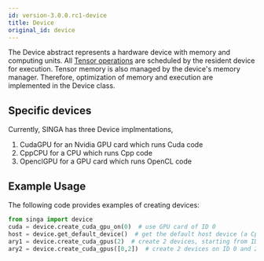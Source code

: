 ```yaml
---
id: version-3.0.0.rc1-device
title: Device
original_id: device
---
```


<!--- Licensed to the Apache Software Foundation (ASF) under one or more contributor license agreements.  See the NOTICE file distributed with this work for additional information regarding copyright ownership.  The ASF licenses this file to you under the Apache License, Version 2.0 (the "License"); you may not use this file except in compliance with the License.  You may obtain a copy of the License at http://www.apache.org/licenses/LICENSE-2.0 Unless required by applicable law or agreed to in writing, software distributed under the License is distributed on an "AS IS" BASIS, WITHOUT WARRANTIES OR CONDITIONS OF ANY KIND, either express or implied.  See the License for the specific language governing permissions and limitations under the License.  -->

The Device abstract represents a hardware device with memory and computing
units. All [Tensor operations](./tensor) are scheduled by the resident device
for execution. Tensor memory is also managed by the device's memory manager.
Therefore, optimization of memory and execution are implemented in the Device
class.

## Specific devices

Currently, SINGA has three Device implmentations,

1.  CudaGPU for an Nvidia GPU card which runs Cuda code
2.  CppCPU for a CPU which runs Cpp code
3.  OpenclGPU for a GPU card which runs OpenCL code

## Example Usage

The following code provides examples of creating devices:

```python
from singa import device
cuda = device.create_cuda_gpu_on(0)  # use GPU card of ID 0
host = device.get_default_device()  # get the default host device (a CppCPU)
ary1 = device.create_cuda_gpus(2)  # create 2 devices, starting from ID 0
ary2 = device.create_cuda_gpus([0,2])  # create 2 devices on ID 0 and 2
```

